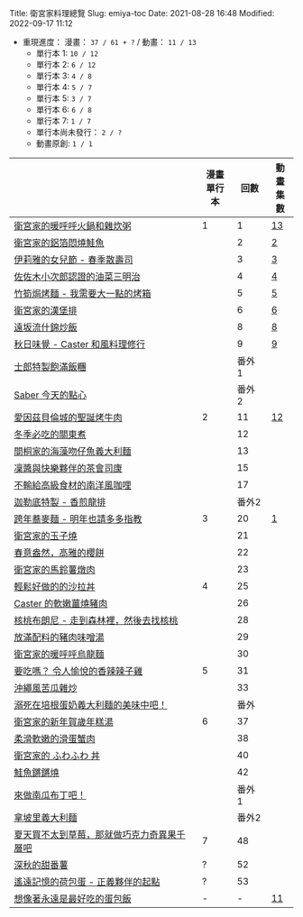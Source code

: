 Title: 衛宮家料理總覽
Slug: emiya-toc
Date: 2021-08-28 16:48
Modified: 2022-09-17 11:12

* 重現進度： 漫畫： `37 / 61 + ?` /  動畫： `11 / 13`
    * 單行本 1: `10 / 12`
    * 單行本 2: `6 / 12`
    * 單行本 3: `4 / 8`
    * 單行本 4: `5 / 7`
    * 單行本 5: `3 / 7`
    * 單行本 6: `6 / 8`
    * 單行本 7: `1 / 7`
    * 單行本尚未發行： `2 / ?`
    * 動畫原創: `1 / 1`

| | 漫畫<br>單行本 | 回數 | 動畫<br>集數 |
| --- | --- | --- | --- |
| [衛宮家的暖呼呼火鍋和雜炊粥]({filename}/posts/cook/2021/5-emyia-s-hotpot-and-zousui.md) | 1 | 1 | [13](https://ani.gamer.com.tw/animeVideo.php?sn=16739) |
| [衛宮家的鋁箔悶燒鮭魚]({filename}/posts/cook/2020/1-emiya-s-salmon.md) |  | 2 | [2](https://ani.gamer.com.tw/animeVideo.php?sn=16728) |
| [伊莉雅的女兒節 - 春季散壽司]({filename}/posts/cook/2021/11-emiya-s-chirashizushi.md) | | 3 | [3](https://ani.gamer.com.tw/animeVideo.php?sn=16729) |
| [佐佐木小次郎認證的油菜三明治]({filename}/posts/cook/2021/18-rapeseed-sandwich.md) | | 4 | [4](https://ani.gamer.com.tw/animeVideo.php?sn=16730) |
| [竹筍焗烤麵 - 我需要大一點的烤箱]({filename}/posts/cook/2021/22-emiya-bambo-pasta-gratin.md) | | 5 | [5](https://ani.gamer.com.tw/animeVideo.php?sn=16731) |
| [衛宮家的漢堡排]({filename}/posts/cook/2020/2-emiya-s-hamburger.md) | | 6 | [6](https://ani.gamer.com.tw/animeVideo.php?sn=16732) |
| [遠坂流什錦炒飯]({filename}/posts/cook/2020/3-tohsaka-fired-rice.md) | | 8 | [8](https://ani.gamer.com.tw/animeVideo.php?sn=16734) |
| [秋日味覺 - Caster 和風料理修行]({filename}/posts/cook/2021/23-caster-s-washoku.md) | | 9 | [9](https://ani.gamer.com.tw/animeVideo.php?sn=16735) |
| [士郎特製飽滿飯糰]({filename}/posts/cook/2022/3-emiya-s-rice-ball.md) | | 番外 1 | |
| [Saber 今天的點心]({filename}/posts/cook/2020/6-saber-s-snack.md) | | 番外 2 | |
| [愛因茲貝倫城的聖誕烤牛肉]({filename}/posts/cook/2020/7-roast-beef-in-einzbern-castle.md) | 2 | 11 | [12](https://ani.gamer.com.tw/animeVideo.php?sn=16738) |
| [冬季必吃的關東煮]({filename}/posts/cook/2021/19-emiya-s-oden.md) | | 12 | |
| [間桐家的海藻吻仔魚義大利麵]({filename}/posts/cook/2020/5-matou-s-seaweed-whitebait-pasta.md) | | 13 | |
| [凜醬與快樂夥伴的茶會司康]({filename}/posts/cook/2022/8-mitsuzuri-s-scone.md) | |  15 | |
| [不輸給高級食材的南洋風咖哩]({filename}/posts/cook/2021/6-emiya-south-eastern-style-curry.md) | | 17 | |
| [迦勒底特製 - 香煎龍排]({filename}/posts/cook/2021/9-chaldea-fried-steak.md) | | 番外2| |
| [跨年蕎麥麵 - 明年也請多多指教]({filename}/posts/cook/2021/1-new-year-soba-noodles.md) | 3 | 20 | [1](https://ani.gamer.com.tw/animeVideo.php?sn=16727) | |
| [衛宮家的玉子燒]({filename}/posts/cook/2021/2-emiya-s-omelet.md) | | 21 | |
| [春意盎然，高雅的櫻餅]({filename}/posts/cook/2021/13-saegusa-s-sakura-mochi.md) | | 22 | |
| [衛宮家的馬鈴薯燉肉]({filename}/posts/cook/2020/4-emiya-s-potato-stew.md) | | 23 | |
| [輕鬆好做的的沙拉丼]({filename}/posts/cook/2021/12-medusa-s-salad-don.md) | 4 | 25 | |
| [Caster 的軟嫩薑燒豬肉]({filename}/posts/cook/2021/3-caster-s-syogayaki.md) | | 26 | |
| [核桃布朗尼 - 走到森林裡，然後去找核桃]({filename}/posts/cook/2021/4-sara-s-walnut-brownie.md) | | 28 | |
| [放滿配料的豬肉味噌湯]({filename}/posts/cook/2021/7-emiya-s-pork-miso-soup.md) | | 29 | |
| [衛宮家的暖呼呼烏龍麵]({filename}/posts/cook/2021/8-emiya-s-warn-udon.md) | | 30 | |
| [要吃嗎？ 令人愉悅的香辣辣子雞]({filename}/posts/cook/2020/8-wanna-eat-yorokobe-spicy-chicken.md) | 5 | 31 | |
| [沖繩風苦瓜雜炒]({filename}/posts/cook/2021/10-okinawa-style-bitter-gourd.md) |  | 33 | |
| [溺死在培根蛋奶義大利麵的美味中吧！]({filename}/posts/cook/2021/21-archer-s-bacon-pasta.md) | | 番外 | |
| [衛宮家的新年賀歲年糕湯]({filename}/posts/cook/2022/1-emiya-s-new-year-rice-cake-soup.md) | 6 | 37 | |
| [柔滑軟嫩的滑蛋蟹肉]({filename}/posts/cook/2022/7-crab-meat-with-egg.md) | | 38 | |
| [衛宮家的 ふわふわ 丼]({filename}/posts/cook/2022/5-emiya-s-oyakodon.md) | | 40 | |
| [鮭魚鏘鏘燒]({filename}/posts/cook/2022/11-salmon-chan-chan-yaki.md) | | 42 | |
| [來做南瓜布丁吧！ ]({filename}/posts/cook/2022/10-archer-and-caster-s-pumpkin-pudding.md) | | 番外 1 | |
| [拿坡里義大利麵]({filename}/posts/cook/2022/6-Spaghetti-alla-napoletana-in-the-cafe.md) | | 番外2 | |
| [夏天買不太到草莓，那就做巧克力奇異果千層吧]({filename}/posts/cook/2021/14-saber-s-mille-crepes.md) | 7 | 48 | |
| [深秋的甜番薯]({filename}/posts/cook/2021/20-mitsuzuri-s-sweet-potato.md) | ? | 52 | |
| [遙遠記憶的荷包蛋 - 正義夥伴的起點]({filename}/posts/cook/2022/4-fried-egss-from-memories.md) | ? | 53 |
| [想像著永遠是最好吃的蛋包飯]({filename}/posts/cook/2022/9-archer-s-omurice.md) | - | - | [11](https://ani.gamer.com.tw/animeVideo.php?sn=16737) |
